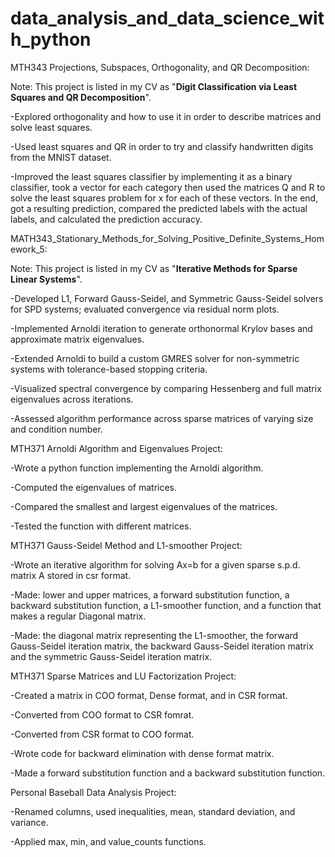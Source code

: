 # data_analysis_and_data_science_with_python

MTH343 Projections, Subspaces, Orthogonality, and QR Decomposition:

Note: This project is listed in my CV as "**Digit Classification via Least Squares and QR Decomposition**".

-Explored orthogonality and how to use it in order to describe matrices and solve least squares.

-Used least squares and QR in order to try and classify handwritten digits from the MNIST dataset.

-Improved the least squares classifier by implementing it as a binary classifier, took a vector for each category then used the matrices Q and R to solve the least squares problem for x for each of these vectors. In the end, got a resulting prediction, compared the predicted labels with the actual labels, and calculated the prediction accuracy.

MATH343_Stationary_Methods_for_Solving_Positive_Definite_Systems_Homework_5:

Note: This project is listed in my CV as "**Iterative Methods for Sparse Linear Systems**".

-Developed L1, Forward Gauss-Seidel, and Symmetric Gauss-Seidel solvers for SPD systems; evaluated convergence via residual norm plots.

-Implemented Arnoldi iteration to generate orthonormal Krylov bases and approximate matrix eigenvalues.

-Extended Arnoldi to build a custom GMRES solver for non-symmetric systems with tolerance-based stopping criteria.

-Visualized spectral convergence by comparing Hessenberg and full matrix eigenvalues across iterations.

-Assessed algorithm performance across sparse matrices of varying size and condition number.

MTH371 Arnoldi Algorithm and Eigenvalues Project:

-Wrote a python function implementing the Arnoldi algorithm.

-Computed the eigenvalues of matrices.

-Compared the smallest and largest eigenvalues of the matrices.

-Tested the function with different matrices.

MTH371 Gauss-Seidel Method and L1-smoother Project:

-Wrote an iterative algorithm for solving Ax=b for a given sparse s.p.d. matrix A stored in csr format.

-Made: lower and upper matrices, a forward substitution function, a backward substitution function, a L1-smoother function, and a function that makes a regular Diagonal matrix.

-Made: the diagonal matrix representing the L1-smoother, the forward Gauss-Seidel iteration matrix, the backward Gauss-Seidel iteration matrix and the symmetric Gauss-Seidel iteration matrix.

MTH371 Sparse Matrices and LU Factorization Project:

-Created a matrix in COO format, Dense format, and in CSR format.

-Converted from COO format to CSR fomrat.

-Converted from CSR format to COO format.

-Wrote code for backward elimination with dense format matrix.

-Made a forward substitution function and a backward substitution function.

Personal Baseball Data Analysis Project:

-Renamed columns, used inequalities, mean, standard deviation, and variance.

-Applied max, min, and value_counts functions.
